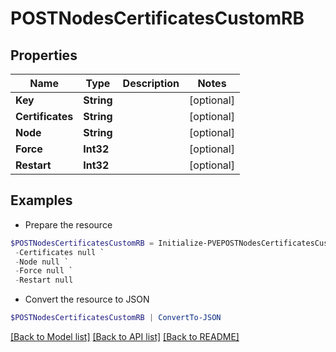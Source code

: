 # POSTNodesCertificatesCustomRB
## Properties

Name | Type | Description | Notes
------------ | ------------- | ------------- | -------------
**Key** | **String** |  | [optional] 
**Certificates** | **String** |  | [optional] 
**Node** | **String** |  | [optional] 
**Force** | **Int32** |  | [optional] 
**Restart** | **Int32** |  | [optional] 

## Examples

- Prepare the resource
```powershell
$POSTNodesCertificatesCustomRB = Initialize-PVEPOSTNodesCertificatesCustomRB  -Key null `
 -Certificates null `
 -Node null `
 -Force null `
 -Restart null
```

- Convert the resource to JSON
```powershell
$POSTNodesCertificatesCustomRB | ConvertTo-JSON
```

[[Back to Model list]](../README.md#documentation-for-models) [[Back to API list]](../README.md#documentation-for-api-endpoints) [[Back to README]](../README.md)

